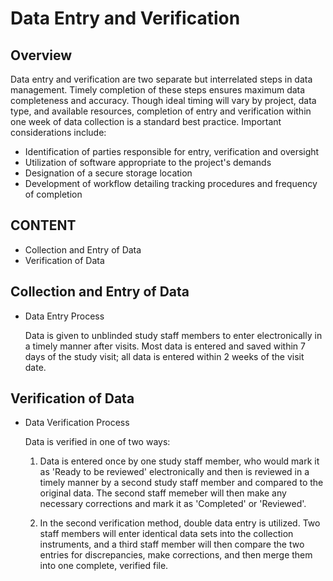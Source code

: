 Data Entry and Verification
===========================

Overview
--------
Data entry and verification are two separate but interrelated steps in data management. Timely completion of these steps ensures maximum data completeness and accuracy. Though ideal timing will vary by project, data type, and available resources, completion of entry and verification within one week of data collection is a standard best practice. Important considerations include:
  * Identification of parties responsible for entry, verification and oversight
  * Utilization of software appropriate to the project's demands
  * Designation of a secure storage location
  * Development of workflow detailing tracking procedures and frequency of completion

CONTENT
-------

* Collection and Entry of Data
* Verification of Data

Collection and Entry of Data
----------------------------

* Data Entry Process

 	Data is given to unblinded study staff members to enter
 	electronically in a timely manner after visits. Most data is
 	entered and saved within 7 days of the study visit; all data is
 	entered within 2 weeks of the visit date.

Verification of Data
--------------------

* Data Verification Process

	Data is verified in one of two ways:

	1) Data is entered once by one study staff member, who would mark
 	it as 'Ready to be reviewed' electronically and then is reviewed
 	in a timely manner by a second study staff member and compared to
 	the original data. The second staff memeber will then make any
 	necessary corrections and mark it as 'Completed' or 'Reviewed'.

 	2) In the second verification method, double data entry is
 	utilized. Two staff members will enter identical data sets into
 	the collection instruments, and a third staff member will then
 	compare the two entries for discrepancies, make corrections, and
 	then merge them into one complete, verified file.
